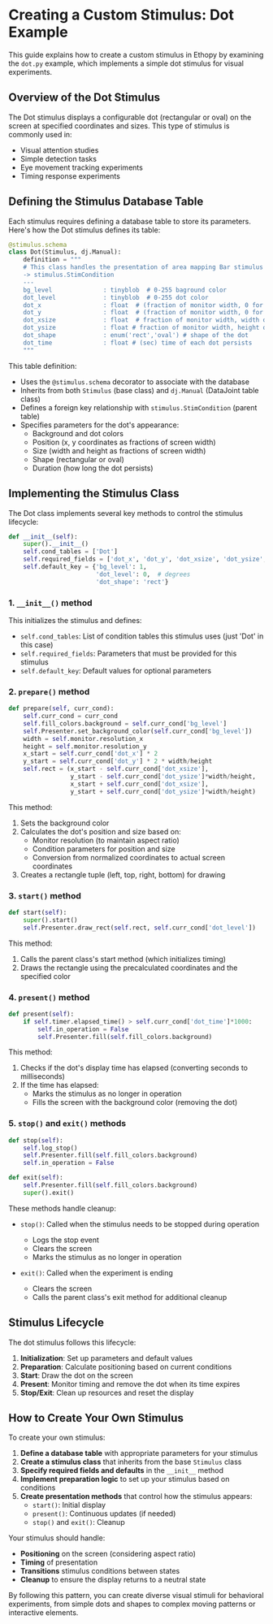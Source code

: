 # Creating a Custom Stimulus: Dot Example

This guide explains how to create a custom stimulus in Ethopy by examining the `dot.py` example, which implements a simple dot stimulus for visual experiments.

## Overview of the Dot Stimulus

The Dot stimulus displays a configurable dot (rectangular or oval) on the screen at specified coordinates and sizes. This type of stimulus is commonly used in:

- Visual attention studies
- Simple detection tasks
- Eye movement tracking experiments
- Timing response experiments

## Defining the Stimulus Database Table

Each stimulus requires defining a database table to store its parameters. Here's how the Dot stimulus defines its table:

```python
@stimulus.schema
class Dot(Stimulus, dj.Manual):
    definition = """
    # This class handles the presentation of area mapping Bar stimulus
    -> stimulus.StimCondition
    ---
    bg_level              : tinyblob  # 0-255 baground color
    dot_level             : tinyblob  # 0-255 dot color
    dot_x                 : float  # (fraction of monitor width, 0 for center, from -0.5 to 0.5) position of dot on x axis
    dot_y                 : float  # (fraction of monitor width, 0 for center) position of dot on y axis
    dot_xsize             : float  # fraction of monitor width, width of dots
    dot_ysize             : float # fraction of monitor width, height of dots
    dot_shape             : enum('rect','oval') # shape of the dot
    dot_time              : float # (sec) time of each dot persists
    """
```

This table definition:
- Uses the `@stimulus.schema` decorator to associate with the database
- Inherits from both `Stimulus` (base class) and `dj.Manual` (DataJoint table class)
- Defines a foreign key relationship with `stimulus.StimCondition` (parent table)
- Specifies parameters for the dot's appearance:
  - Background and dot colors
  - Position (x, y coordinates as fractions of screen width)
  - Size (width and height as fractions of screen width)
  - Shape (rectangular or oval)
  - Duration (how long the dot persists)

## Implementing the Stimulus Class

The Dot class implements several key methods to control the stimulus lifecycle:

```python
def __init__(self):
    super().__init__()
    self.cond_tables = ['Dot']
    self.required_fields = ['dot_x', 'dot_y', 'dot_xsize', 'dot_ysize', 'dot_time']
    self.default_key = {'bg_level': 1,
                        'dot_level': 0,  # degrees
                        'dot_shape': 'rect'}
```

### 1. `__init__()` method

This initializes the stimulus and defines:

- `self.cond_tables`: List of condition tables this stimulus uses (just 'Dot' in this case)
- `self.required_fields`: Parameters that must be provided for this stimulus
- `self.default_key`: Default values for optional parameters

### 2. `prepare()` method

```python
def prepare(self, curr_cond):
    self.curr_cond = curr_cond
    self.fill_colors.background = self.curr_cond['bg_level']
    self.Presenter.set_background_color(self.curr_cond['bg_level'])
    width = self.monitor.resolution_x
    height = self.monitor.resolution_y
    x_start = self.curr_cond['dot_x'] * 2
    y_start = self.curr_cond['dot_y'] * 2 * width/height
    self.rect = (x_start - self.curr_cond['dot_xsize'],
                 y_start - self.curr_cond['dot_ysize']*width/height,
                 x_start + self.curr_cond['dot_xsize'],
                 y_start + self.curr_cond['dot_ysize']*width/height)
```

This method:
1. Sets the background color
2. Calculates the dot's position and size based on:
   - Monitor resolution (to maintain aspect ratio)
   - Condition parameters for position and size
   - Conversion from normalized coordinates to actual screen coordinates
3. Creates a rectangle tuple (left, top, right, bottom) for drawing

### 3. `start()` method

```python
def start(self):
    super().start()
    self.Presenter.draw_rect(self.rect, self.curr_cond['dot_level'])
```

This method:
1. Calls the parent class's start method (which initializes timing)
2. Draws the rectangle using the precalculated coordinates and the specified color

### 4. `present()` method

```python
def present(self):
    if self.timer.elapsed_time() > self.curr_cond['dot_time']*1000:
        self.in_operation = False
        self.Presenter.fill(self.fill_colors.background)
```

This method:
1. Checks if the dot's display time has elapsed (converting seconds to milliseconds)
2. If the time has elapsed:
   - Marks the stimulus as no longer in operation
   - Fills the screen with the background color (removing the dot)

### 5. `stop()` and `exit()` methods

```python
def stop(self):
    self.log_stop()
    self.Presenter.fill(self.fill_colors.background)
    self.in_operation = False

def exit(self):
    self.Presenter.fill(self.fill_colors.background)
    super().exit()
```

These methods handle cleanup:
- `stop()`: Called when the stimulus needs to be stopped during operation
  - Logs the stop event
  - Clears the screen
  - Marks the stimulus as no longer in operation

- `exit()`: Called when the experiment is ending
  - Clears the screen
  - Calls the parent class's exit method for additional cleanup

## Stimulus Lifecycle

The dot stimulus follows this lifecycle:

1. **Initialization**: Set up parameters and default values
2. **Preparation**: Calculate positioning based on current conditions
3. **Start**: Draw the dot on the screen
4. **Present**: Monitor timing and remove the dot when its time expires
5. **Stop/Exit**: Clean up resources and reset the display

## How to Create Your Own Stimulus

To create your own stimulus:

1. **Define a database table** with appropriate parameters for your stimulus
2. **Create a stimulus class** that inherits from the base `Stimulus` class
3. **Specify required fields and defaults** in the `__init__` method
4. **Implement preparation logic** to set up your stimulus based on conditions
5. **Create presentation methods** that control how the stimulus appears:
   - `start()`: Initial display
   - `present()`: Continuous updates (if needed)
   - `stop()` and `exit()`: Cleanup

Your stimulus should handle:
- **Positioning** on the screen (considering aspect ratio)
- **Timing** of presentation
- **Transitions** stimulus conditions between states
- **Cleanup** to ensure the display returns to a neutral state

By following this pattern, you can create diverse visual stimuli for behavioral experiments, from simple dots and shapes to complex moving patterns or interactive elements.